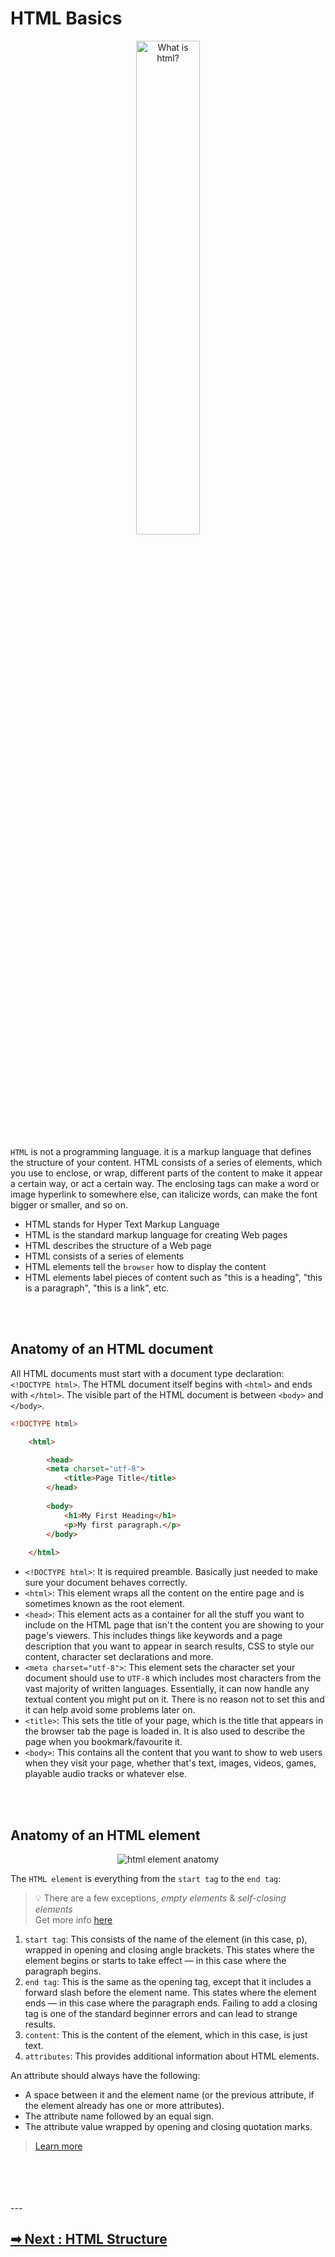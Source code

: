# HTML Basics

<p align="center">
  <img width=45% height=45% src="https://user-images.githubusercontent.com/50701501/93737356-f69da880-fc1d-11ea-8666-3b46dbdfa9fc.png" alt="What is html?">
</p>

`HTML` is not a programming language. it is a markup language that defines the structure of your content. HTML consists of a series of elements, which you use to enclose, or wrap, different parts of the content to make it appear a certain way, or act a certain way. The enclosing tags can make a word or image hyperlink to somewhere else, can italicize words, can make the font bigger or smaller, and so on.
<br>

- HTML stands for Hyper Text Markup Language
- HTML is the standard markup language for creating Web pages
- HTML describes the structure of a Web page
- HTML consists of a series of elements
- HTML elements tell the `browser` how to display the content
- HTML elements label pieces of content such as "this is a heading", "this is a paragraph", "this is a link", etc.
<br>
<br>

## Anatomy of an HTML document
All HTML documents must start with a document type declaration: `<!DOCTYPE html>`.
The HTML document itself begins with `<html>` and ends with `</html>`.
The visible part of the HTML document is between `<body>` and `</body>`.

```HTML
<!DOCTYPE html>

    <html>

        <head>
        <meta charset="utf-8">
            <title>Page Title</title>
        </head>
        
        <body>
            <h1>My First Heading</h1>
            <p>My first paragraph.</p>
        </body>
        
    </html>
```
- `<!DOCTYPE html>`: It is required preamble. Basically just needed to make sure your document behaves correctly.
- `<html>`:  This element wraps all the content on the entire page and is sometimes known as the root element.
- `<head>`: This element acts as a container for all the stuff you want to include on the HTML page that isn't the content you are showing to your page's viewers. This includes things like keywords and a page description that you want to appear in search results, CSS to style our content, character set declarations and more.
- `<meta charset="utf-8">`: This element sets the character set your document should use to `UTF-8` which includes most characters from the vast majority of written languages. Essentially, it can now handle any textual content you might put on it. There is no reason not to set this and it can help avoid some problems later on.
- `<title>`: This sets the title of your page, which is the title that appears in the browser tab the page is loaded in. It is also used to describe the page when you bookmark/favourite it.
- `<body>`: This contains all the content that you want to show to web users when they visit your page, whether that's text, images, videos, games, playable audio tracks or whatever else.
<br>
<br>

## Anatomy of an HTML element
<p align="center">
  <img src="https://user-images.githubusercontent.com/50701501/93737652-b3900500-fc1e-11ea-8c6f-fcfc5f209658.png" alt="html element anatomy">
</p>

The `HTML element` is everything from the `start tag` to the `end tag`:
> 💡 There are a few exceptions, _empty elements_ & _self-closing elements_ <br>
> Get more info [here](https://clearlydecoded.com/anatomy-of-html-tag)

1. `start tag`: This consists of the name of the element (in this case, p), wrapped in opening and closing angle brackets. This states where the element begins or starts to take effect — in this case where the paragraph begins.
2. `end tag`: This is the same as the opening tag, except that it includes a forward slash before the element name. This states where the element ends — in this case where the paragraph ends. Failing to add a closing tag is one of the standard beginner errors and can lead to strange results.
3. `content`: This is the content of the element, which in this case, is just text.
4. `attributes`: This provides additional information about HTML elements.


An attribute should always have the following:
 - A space between it and the element name (or the previous attribute, if the element already has one or more attributes).
 - The attribute name followed by an equal sign.
 - The attribute value wrapped by opening and closing quotation marks.
> [Learn more](https://www.w3schools.com/html/html_attributes.asp)


<br>
<br>
<br>
<br>
---

## [➡ Next :  HTML Structure](https://github.com/filoscoder/fe-soon/blob/master/contents/en/HTML/02-structure.md)